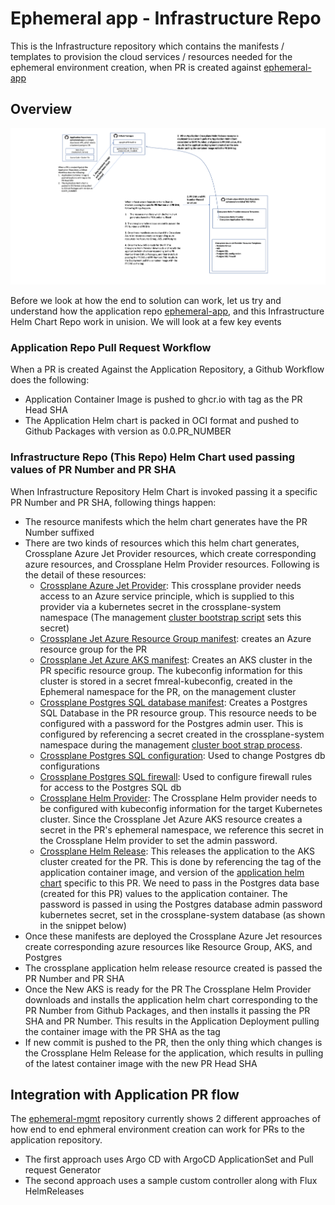 # Ephemeral app - Infrastructure Repo

This is the Infrastructure repository which contains the manifests / templates to provision the cloud services / resources needed for the ephemeral environment creation, when PR is created against [ephemeral-app](https://github.com/maniSbindra/ephemeral-app)

## Overview

![Overview](images/infra--repo-overview.png)

Before we look at how the end to solution can work, let us try and understand how the application repo [ephemeral-app](https://github.com/maniSbindra/ephemeral-app), and this Infrastructure Helm Chart Repo work in unision. We will look at a few key events

### Application Repo Pull Request Workflow

When a PR is created Against the Application Repository, a Github Workflow does the following:
* Application Container Image is pushed to ghcr.io with tag as the PR Head SHA
* The Application Helm chart is packed in OCI format and pushed to Github Packages with version as 0.0.PR_NUMBER

### Infrastructure Repo (This Repo) Helm Chart used passing values of PR Number and PR SHA

When Infrastructure Repository Helm Chart is invoked passing it a specific PR Number and PR SHA, following things happen:
* The resource manifests which the helm chart generates have the PR Number suffixed
* There are two kinds of resources which this helm chart generates, Crossplane Azure Jet Provider resources, which create corresponding azure resources, and Crossplane Helm Provider resources. Following is the detail of these resources:
  * [Crossplane Azure Jet Provider](https://github.com/maniSbindra/ephemeral-env-infra/blob/main/ephemeral-env/templates/jet-provider.yaml): This crossplane provider needs access to an Azure service principle, which is supplied to this provider via a kubernetes secret in the crossplane-system namespace (The management [cluster bootstrap script](https://github.com/maniSbindra/ephemeral-mgmt/blob/main/mgmt-server-install/setup-mgmt-cluster.sh) sets this secret) 
  * [Crossplane Jet Azure Resource Group manifest](https://github.com/maniSbindra/ephemeral-env-infra/blob/main/ephemeral-env/templates/rg.yaml): creates an Azure resource group for the PR
  * [Crossplane Jet Azure AKS manifest](): Creates an AKS cluster in the PR specific resource group. The kubeconfig information for this cluster is stored in a secret fmreal-kubeconfig, created in the Ephemeral namespace for the PR, on the management cluster 
  * [Crossplane Postgres SQL database manifest](https://github.com/maniSbindra/ephemeral-env-infra/blob/main/ephemeral-env/templates/pg-sql-server.yaml): Creates a Postgres SQL Database in the PR resource group. This resource needs to be configured with a password for the Postgres admin user. This is configured by referencing a secret created in the crossplane-system namespace during the management [cluster boot strap process](https://github.com/maniSbindra/ephemeral-mgmt/blob/main/mgmt-server-install/setup-mgmt-cluster.sh). 
  * [Crossplane Postgres SQL configuration](https://github.com/maniSbindra/ephemeral-env-infra/blob/main/ephemeral-env/templates/pg-sql-configuration.yaml): Used to change Postgres db configurations
  * [Crossplane Postgres SQL firewall](https://github.com/maniSbindra/ephemeral-env-infra/blob/main/ephemeral-env/templates/pg-sql-fw-rule.yaml): Used to configure firewall rules for access to the Postgres SQL db
  * [Crossplane Helm Provider](https://github.com/maniSbindra/ephemeral-env-infra/blob/main/ephemeral-env/templates/helm-provider.yaml): The Crossplane Helm provider needs to be configured with kubeconfig information for the target Kubernetes cluster. Since the Crossplane Jet Azure AKS  resource creates a secret in the PR's ephemeral namespace, we reference this secret in the Crossplane Helm provider to set the admin password.
  * [Crossplane Helm Release](https://github.com/maniSbindra/ephemeral-env-infra/blob/main/ephemeral-env/templates/helm-release-app.yaml): This releases the application to the AKS cluster created for the PR. This is done by referencing the tag of the application container image, and version of the [application helm chart](https://github.com/maniSbindra/ephemeral-app/tree/main/charts/app) specific to this PR. We need to pass in the Postgres data base (created for this PR) values to the application container. The password is passed in using the Postgres database admin password kubernetes secret, set in the crossplane-system database (as shown in the snippet below)
*  Once these manifests are deployed the Crossplane Azure Jet resources create corresponding azure resources like Resource Group, AKS, and Postgres
* The crossplane application helm release resource created is passed the PR Number and PR SHA
* Once the New AKS is ready for the PR The Crossplane Helm Provider downloads and installs the application helm chart corresponding to the PR Number from Github Packages, and then installs it passing the PR SHA and PR Number. This results in the Application Deployment pulling the container image with the PR SHA as the tag
* If new commit is pushed to the PR, then the only thing which changes is the Crossplane Helm Release for the application, which results in pulling of the latest container image with the new PR Head SHA

## Integration with Application PR flow
The [ephemeral-mgmt](https://github.com/maniSbindra/ephemeral-mgmt) repository currently shows 2 different approaches of how end to end ephmeral environment creation can work for PRs to the application repository.
* The first approach uses Argo CD with ArgoCD ApplicationSet and Pull request Generator
* The second approach uses a sample custom controller along with Flux HelmReleases

